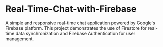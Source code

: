 # Real-Time-Chat-with-Firebase
A simple and responsive real-time chat application powered by Google's Firebase platform. This project demonstrates the use of Firestore for real-time data synchronization and Firebase Authentication for user management.
